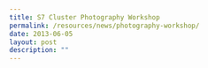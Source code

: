 ```yaml
---
title: S7 Cluster Photography Workshop
permalink: /resources/news/photography-workshop/
date: 2013-06-05
layout: post
description: ""
---
```

